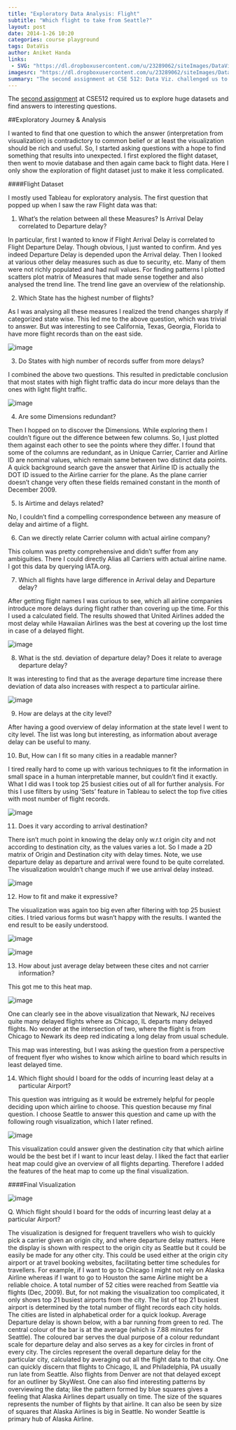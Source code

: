 ```yaml
---
title: "Exploratory Data Analysis: Flight"
subtitle: "Which flight to take from Seattle?"
layout: post
date: 2014-1-26 10:20
categories: course playground
tags: DataVis
author: Aniket Handa
links:
 - SVG: "https://dl.dropboxusercontent.com/u/23289062/siteImages/DataViz/a2-aniket.png"
imagesrc: "https://dl.dropboxusercontent.com/u/23289062/siteImages/DataViz/a2-aniket.png"
summary: "The second assignment at CSE 512: Data Viz. challenged us to explore huge datasets and find answers to interesting questions..."
---
```


The [second assignment](http://courses.cs.washington.edu/courses/cse512/14wi/a2.html) at CSE512 required us to explore huge datasets and find answers to interesting questions.

##Exploratory Journey & Analysis

I wanted to find that one question to which the answer (interpretation from visualization) is contradictory to common belief or at least the visualization should be rich and useful. So, I started asking questions with a hope to find something that results into unexpected. I first explored the flight dataset, then went to movie database and then again came back to flight data. Here I only show the exploration of flight dataset just to make it less complicated.

####Flight Dataset

I mostly used Tableau for exploratory analysis. The first question that popped up when I saw the raw Flight data was that: 

1)	What’s the relation between all these Measures? Is Arrival Delay correlated to Departure delay?

In particular, first I wanted to know if Flight Arrival Delay is correlated to Flight Departure Delay. Though obvious, I just wanted to confirm. And yes indeed Departure Delay is depended upon the Arrival delay. Then I looked at various other delay measures such as due to security, etc. Many of them were not richly populated and had null values. For finding patterns I plotted scatters plot matrix of Measures that made sense together and also analysed the trend line. The trend line gave an overview of the relationship.

2)	Which State has the highest number of flights?

As I was analysing all these measures I realized the trend changes sharply if categorized state wise. This led me to the above question, which was trivial to answer. But was interesting to see California, Texas, Georgia, Florida to have more flight records than on the east side.

![image](https://dl.dropboxusercontent.com/u/23289062/siteImages/DataViz/a2-1.png) 

3)	Do States with high number of records suffer from more delays?

I combined the above two questions. This resulted in predictable conclusion that most states with high flight traffic data do incur more delays than the ones with light flight traffic. 

![image](https://dl.dropboxusercontent.com/u/23289062/siteImages/DataViz/a2-2.png) 
 
4)	Are some Dimensions redundant?

Then I hopped on to discover the Dimensions. While exploring them I couldn’t figure out the difference between few columns. So, I just plotted them against each other to see the points where they differ. I found that some of the columns are redundant, as in Unique Carrier, Carrier and Airline ID are nominal values, which remain same between two distinct data points. A quick background search gave the answer that Airline ID is actually the DOT ID issued to the Airline carrier for the plane. As the plane carrier doesn’t change very often these fields remained constant in the month of December 2009.

5)	Is Airtime and delays related?

No, I couldn’t find a compelling correspondence between any measure of delay and airtime of a flight. 
 
6)	Can we directly relate Carrier column with actual airline company?

This column was pretty comprehensive and didn’t suffer from any ambiguities. There I could directly Alias all Carriers with actual airline name. I got this data by querying IATA.org.

7)	Which all flights have large difference in Arrival delay and Departure delay?

After getting flight names I was curious to see, which all airline companies introduce more delays during flight rather than covering up the time. For this I used a calculated field. The results showed that United Airlines added the most delay while Hawaiian Airlines was the best at covering up the lost time in case of a delayed flight. 

![image](https://dl.dropboxusercontent.com/u/23289062/siteImages/DataViz/a2-3.png) 

8)	What is the std. deviation of departure delay? Does it relate to average departure delay?

It was interesting to find that as the average departure time increase there deviation of data also increases with respect a to particular airline. 

![image](https://dl.dropboxusercontent.com/u/23289062/siteImages/DataViz/a2-4.png) 
 
9)	How are delays at the city level?

After having a good overview of delay information at the state level I went to city level. The list was long but interesting, as information about average delay can be useful to many.

10)	 But, How can I fit so many cities in a readable manner?

I tired really hard to come up with various techniques to fit the information in small space in a human interpretable manner, but couldn’t find it exactly. What I did was I took top 25 busiest cities out of all for further analysis. For this I use filters by using ‘Sets’ feature in Tableau to select the top five cities with most number of flight records. 

![image](https://dl.dropboxusercontent.com/u/23289062/siteImages/DataViz/a2-5.jpg) 

11)	 Does it vary according to arrival destination?

There isn’t much point in knowing the delay only w.r.t origin city and not according to destination city, as the values varies a lot. So I made a 2D matrix of Origin and Destination city with delay times. Note, we use departure delay as departure and arrival were found to be quite correlated. The visualization wouldn’t change much if we use arrival delay instead.

![image](https://dl.dropboxusercontent.com/u/23289062/siteImages/DataViz/a2-6.png) 

12)	 How to fit and make it expressive?

The visualization was again too big even after filtering with top 25 busiest cities. I tried various forms but wasn’t happy with the results. I wanted the end result to be easily understood.

![image](https://dl.dropboxusercontent.com/u/23289062/siteImages/DataViz/a2-7.png) 

![image](https://dl.dropboxusercontent.com/u/23289062/siteImages/DataViz/a2-8.png) 

13)	How about just average delay between these cites and not carrier information?

This got me to this heat map.

![image](https://dl.dropboxusercontent.com/u/23289062/siteImages/DataViz/a2-9.png)  

One can clearly see in the above visualization that Newark, NJ receives quite many delayed flights where as Chicago, IL departs many delayed flights. No wonder at the intersection of two, where the flight is from Chicago to Newark its deep red indicating a long delay from usual schedule.

This map was interesting, but I was asking the question from a perspective of frequent flyer who wishes to know which airline to board which results in least delayed time.

14)	 Which flight should I board for the odds of incurring least delay at a particular Airport?

This question was intriguing as it would be extremely helpful for people deciding upon which airline to choose. This question because my final question. I choose Seattle to answer this question and came up with the following rough visualization, which I later refined.
 
![image](https://dl.dropboxusercontent.com/u/23289062/siteImages/DataViz/a2-10.png) 

This visualization could answer given the destination city that which airline would be the best bet if I want to incur least delay. I liked the fact that earlier heat map could give an overview of all flights departing. Therefore I added the features of the heat map to come up the final visualization.

 
####Final Visualization

![image](https://dl.dropboxusercontent.com/u/23289062/siteImages/DataViz/a2-aniket.png)

Q. Which flight should I board for the odds of incurring least delay at a particular Airport?

The visualization is designed for frequent travellers who wish to quickly pick a carrier given an origin city, and where departure delay matters. Here the display is shown with respect to the origin city as Seattle but it could be easily be made for any other city. This could be used either at the origin city airport or at travel booking websites, facilitating better time schedules for travellers. For example, if I want to go to Chicago I might not rely on Alaska Airline whereas if I want to go to Houston the same Airline might be a reliable choice. A total number of 52 cities were reached from Seattle via flights (Dec, 2009). But, for not making the visualization too complicated, it only shows top 21 busiest airports from the city. The list of top 21 busiest airport is determined by the total number of flight records each city holds. The cities are listed in alphabetical order for a quick lookup. Average Departure delay is shown below, with a bar running from green to red. The central colour of the bar is at the average (which is 7.88 minutes for Seattle). The coloured bar serves the dual purpose of a colour redundant scale for departure delay and also serves as a key for circles in front of every city. The circles represent the overall departure delay for the particular city, calculated by averaging out all the flight data to that city. One can quickly discern that flights to Chicago, IL and Philadelphia, PA usually run late from Seattle. Also flights from Denver are not that delayed except for an outliner by SkyWest. One can also find interesting patterns by overviewing the data; like the pattern formed by blue squares gives a feeling that Alaska Airlines depart usually on time. The size of the squares represents the number of flights by that airline. It can also be seen by size of squares that Alaska Airlines is big in Seattle. No wonder Seattle is primary hub of Alaska Airline.
